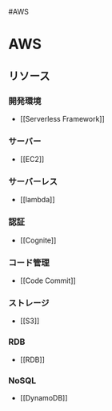 #AWS

# AWS

## リソース

### 開発環境

- [[Serverless Framework]]

### サーバー

- [[EC2]]

### サーバーレス

- [[lambda]]

### 認証

- [[Cognite]]

### コード管理

- [[Code Commit]]

### ストレージ

- [[S3]]

### RDB

- [[RDB]]

### NoSQL

- [[DynamoDB]]